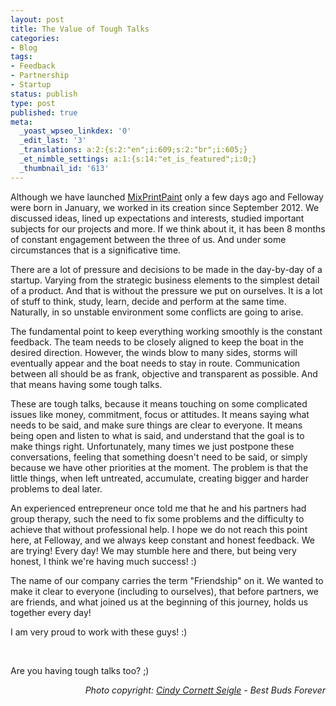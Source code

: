 ```yaml
---
layout: post
title: The Value of Tough Talks
categories:
- Blog
tags:
- Feedback
- Partnership
- Startup
status: publish
type: post
published: true
meta:
  _yoast_wpseo_linkdex: '0'
  _edit_last: '3'
  _translations: a:2:{s:2:"en";i:609;s:2:"br";i:605;}
  _et_nimble_settings: a:1:{s:14:"et_is_featured";i:0;}
  _thumbnail_id: '613'
---
```

Although we have launched <a href="http://mixprintpaint.felloway.com" target="_blank">MixPrintPaint</a> only a few days ago and Felloway were born in January, we worked in its creation since September 2012. We discussed ideas, lined up expectations and interests, studied important subjects for our projects and more. If we think about it, it has been 8 months of constant engagement between the three of us. And under some circumstances that is a significative time.

There are a lot of pressure and decisions to be made in the day-by-day of a startup. Varying from the strategic business elements to the simplest detail of a product. And that is without the pressure we put on ourselves. It is a lot of stuff to think, study, learn, decide and perform at the same time. Naturally, in so unstable environment some conflicts are going to arise.

The fundamental point to keep everything working smoothly is the constant feedback. The team needs to be closely aligned to keep the boat in the desired direction. However, the winds blow to many sides, storms will eventually appear and the boat needs to stay in route. Communication between all should be as frank, objective and transparent as possible. And that means having some tough talks.

These are tough talks, because it means touching on some complicated issues like money, commitment, focus or attitudes. It means saying what needs to be said, and make sure things are clear to everyone. It means being open and listen to what is said, and understand that the goal is to make things right. Unfortunately, many times we just postpone these conversations, feeling that something doesn't need to be said, or simply because we have other priorities at the moment. The problem is that the little things, when left untreated, accumulate, creating bigger and harder problems to deal later.

An experienced entrepreneur once told me that he and his partners had group therapy, such the need to fix some problems and the difficulty to achieve that without professional help. I hope we do not reach this point here, at Felloway, and we always keep constant and honest feedback. We are trying! Every day! We may stumble here and there, but being very honest, I think we're having much success! :)

The name of our company carries the term "Friendship" on it. We wanted to make it clear to everyone (including to ourselves), that before partners, we are friends, and what joined us at the beginning of this journey, holds us together every day!

I am very proud to work with these guys! :)

&nbsp;

Are you having tough talks too? ;)
<p style="text-align: right;"><em>Photo copyright: <a href="http://www.flickr.com/photos/cindy47452/3197110057/" target="_blank">Cindy Cornett Seigle</a> - Best Buds Forever</em></p>
